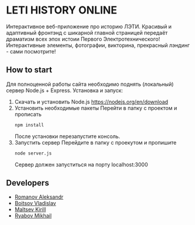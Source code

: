 # LETI HISTORY ONLINE

Интерактивное веб-приложение про историю ЛЭТИ. 
Красивый и адаптивный фронтэнд с шикарной главной страницей передаёт драматизм всех эпох истоии Первого Электротехнического!
Интерактивные элементы, фотографии, викторина, прекрасный лэндинг - сами посмотрите!

## How to start
Для полноценной работы сайта необходимо поднять (локальный) сервер Node.js + Express.
Установка и запуск:
  1. Скачать и установить Node.js
    https://nodejs.org/en/download
  2. Установить необходимые пакеты
    Перейти в папку с проектом и прописать
      ```cmd
      npm install
      ```
      После установки перезапустите консоль.
  3. Запустить сервер
    Перейдите в папку с проекутом и пропишите
      ```cmd
      node server.js
      ```
      Сервер должен запуститься на порту localhost:3000

## Developers

  - [Romanov Aleksandr](https://github.com/alexanderromanoff)
  - [Boitsov Vladislav](https://github.com/VBStudi0s)
  - [Maltsev Kirill](https://github.com/KirillMaltsev3341)
  - [Ryabov	Mikhail](https://github.com/Devilpoper)
